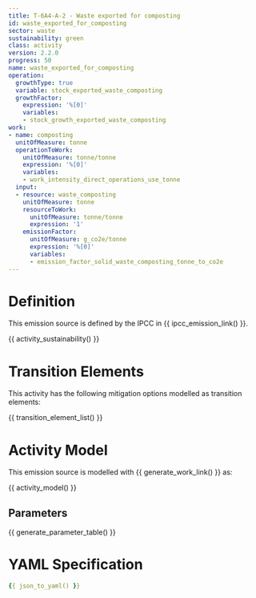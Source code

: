 ```yaml
---
title: T-6A4-A-2 - Waste exported for composting
id: waste_exported_for_composting
sector: waste
sustainability: green
class: activity
version: 2.2.0
progress: 50
name: waste_exported_for_composting
operation:
  growthType: true
  variable: stock_exported_waste_composting
  growthFactor:
    expression: '%[0]'
    variables:
    - stock_growth_exported_waste_composting
work:
- name: composting
  unitOfMeasure: tonne
  operationToWork:
    unitOfMeasure: tonne/tonne
    expression: '%[0]'
    variables:
    - work_intensity_direct_operations_use_tonne
  input:
  - resource: waste_composting
    unitOfMeasure: tonne
    resourceToWork:
      unitOfMeasure: tonne/tonne
      expression: '1'
    emissionFactor:
      unitOfMeasure: g_co2e/tonne
      expression: '%[0]'
      variables:
      - emission_factor_solid_waste_composting_tonne_to_co2e
---
```

# Definition
This emission source is defined by the IPCC in {{ ipcc_emission_link() }}.


{{ activity_sustainability() }}

# Transition Elements

This activity has the following mitigation options modelled as transition elements:

{{ transition_element_list() }}

# Activity Model
This emission source is modelled with {{ generate_work_link() }} as:

{{ activity_model() }}

## Parameters

{{ generate_parameter_table() }}

# YAML Specification

```yaml
{{ json_to_yaml() }}
```
